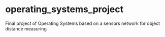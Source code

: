 # operating_systems_project
Final project of Operating Systems based on a sensors network for object distance measuring
